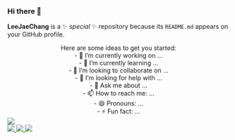 ### Hi there 👋


**LeeJaeChang** is a ✨ _special_ ✨ repository because its `README.md` appears on your GitHub profile.

<div align="center">
Here are some ideas to get you started:<br>
- 🔭 I’m currently working on ...<br>
- 🌱 I’m currently learning ...<br>
- 👯 I’m looking to collaborate on ...<br>
- 🤔 I’m looking for help with ...<br>
- 💬 Ask me about ...<br>
- 📫 How to reach me: ...<br>
- 😄 Pronouns: ...<br>
- ⚡ Fun fact: ...<br>
</div>
<a href="https://hits.seeyoufarm.com"><img src="https://hits.seeyoufarm.com/api/count/incr/badge.svg?url=https%3A%2F%2Fgithub.com%2FLeeJaeChang&count_bg=%2379C83D&title_bg=%23555555&icon=counter-strike.svg&icon_color=%23E7E7E7&title=hits&edge_flat=false"/></a><br>

<a href="" target="_blank">
<img src="https://img.shields.io/badge/c-A8B9CC?style=flat-square&logo=c&logoColor=white"/>
</a>
<a href="" target="_blank">
<img src="https://img.shields.io/badge/cplusplus-00599C?style=flat-square&logo=cplusplus&logoColor=white"/>
</a>
<a href="" target="_blank">
<img src="https://img.shields.io/badge/javascript-F7DF1E?style=flat-square&logo=javascript&logoColor=white"/>
</a>
